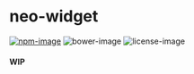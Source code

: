 # neo-widget

[![npm-image](https://img.shields.io/npm/v/neo-widget.svg?style=flat-square)](https://www.npmjs.com/package/neo-widget)
![bower-image](https://img.shields.io/badge/stability-experimental-orange.svg?style=flat-square)
![license-image](https://img.shields.io/npm/l/neo-widget.svg?style=flat-square)

#### WIP